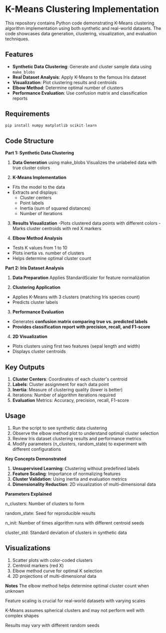 # K-Means Clustering Implementation

This repository contains Python code demonstrating K-Means clustering algorithm implementation using both synthetic and real-world datasets. The code showcases data generation, clustering, visualization, and evaluation techniques.

## Features

- **Synthetic Data Clustering**: Generate and cluster sample data using `make_blobs`
- **Real Dataset Analysis**: Apply K-Means to the famous Iris dataset
- **Visualization**: Plot clustering results and centroids
- **Elbow Method**: Determine optimal number of clusters
- **Performance Evaluation**: Use confusion matrix and classification reports

## Requirements

```python
pip install numpy matplotlib scikit-learn
```

## Code Structure
**Part 1: Synthetic Data Clustering**
1. **Data Generation** using make_blobs
Visualizes the unlabeled data with true cluster colors

2. **K-Means Implementation**
- Fits the model to the data
- Extracts and displays:
    - Cluster centers
    - Point labels
    - Inertia (sum of squared distances)
    - Number of iterations

3. **Results Visualization**
-Plots clustered data points with different colors
-Marks cluster centroids with red X markers

4. **Elbow Method Analysis**
- Tests K values from 1 to 10
- Plots inertia vs. number of clusters
- Helps determine optimal cluster count

**Part 2: Iris Dataset Analysis**
1. **Data Preparation**
Applies StandardScaler for feature normalization

2. **Clustering Application**
- Applies K-Means with 3 clusters (matching Iris species count)
- Predicts cluster labels

3. **Performance Evaluation**
- Generates **confusion matrix comparing true vs. predicted labels**
- **Provides classification report with precision, recall, and F1-score**

4. **2D Visualization**
- Plots clusters using first two features (sepal length and width)
- Displays cluster centroids

## Key Outputs
1. **Cluster Centers**: Coordinates of each cluster's centroid
2. **Labels**: Cluster assignment for each data point
3. **Inertia**: Measure of clustering quality (lower is better)
4. Iterations: Number of algorithm iterations required
5. **Evaluation** Metrics: Accuracy, precision, recall, F1-score

## Usage
1. Run the script to see synthetic data clustering
2. Observe the elbow method plot to understand optimal cluster selection
3. Review Iris dataset clustering results and performance metrics
4. Modify parameters (n_clusters, random_state) to experiment with different configurations

**Key Concepts Demonstrated**

1. **Unsupervised Learning**: Clustering without predefined labels
2. **Feature Scaling**: Importance of normalizing features
3. **Cluster Validation**: Using inertia and evaluation metrics
4. **Dimensionality Reduction**: 2D visualization of multi-dimensional data

**Parameters Explained**

n_clusters: Number of clusters to form

random_state: Seed for reproducible results

n_init: Number of times algorithm runs with different centroid seeds

cluster_std: Standard deviation of clusters in synthetic data

## Visualizations
1. Scatter plots with color-coded clusters
2. Centroid markers (red X)
3. Elbow method curve for optimal K selection
4. 2D projections of multi-dimensional data

**Notes**
The elbow method helps determine optimal cluster count when unknown

Feature scaling is crucial for real-world datasets with varying scales

K-Means assumes spherical clusters and may not perform well with complex shapes

Results may vary with different random seeds